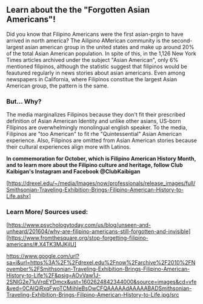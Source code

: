 ## Learn about the the "Forgotten Asian Americans"!

Did you know that Filipino Americans were the first asian-prgin to have arrived in north america? The Ailipino AMerican community is the second-largest asian american group in the united states and make up around 20% of the total Asian American population. In spite of this, in the 1,126 New York Times articles archived under the subject "Asian American", only 6% mentioned filipinos, although the statistic suggest that filipinos would be feautured regularly in news stories about asian americans. Even among newspapers in California, where Filipinos constitue the largest Asian American group, the pattern is the same. 

### But... Why?

The media marginalizes Filipinos because they don't fit their prescribed definition of Asian American Identity and unlike other asians, US-born FIlipinos are overwhelmingly monolingual english speaker. To the media, Filipinos are "too American" to fit rhe "Quintessential" Asian American experience. Also, Filipinos are omitted from Asian American stories because their cultural experiences align more with Latinos.

**In commemoration for October, which is Filipino American History Month, and to learn more about the Filipino culture and heritage, follow Club Kaibigan's Instagram and Facebook @ClubKaibigan**

[https://drexel.edu/~/media/Images/now/professionals/release_images/full/Smithsonian-Traveling-Exhibition-Brings-Filipino-American-History-to-Life.ashx]

### Learn More/ Sources used:

[https://www.psychologytoday.com/us/blog/unseen-and-unheard/201604/why-are-filipino-americans-still-forgotten-and-invisible]
[https://www.fromthesquare.org/stop-forgetting-filipino-americans/#.X4TK3MJKjIU]

https://www.google.com/url?sa=i&url=https%3A%2F%2Fdrexel.edu%2Fnow%2Farchive%2F2010%2FNovember%2FSmithsonian-Traveling-Exhibition-Brings-Filipino-American-History-to-Life%2F&psig=AOvVaw1J-2SNIG2e71uVrqEYDmcx&ust=1602624842344000&source=images&cd=vfe&ved=0CAIQjRxqFwoTCMiihIeBsOwCFQAAAAAdAAAAABADSmithsonian-Traveling-Exhibition-Brings-Filipino-American-History-to-Life.jpg/src

